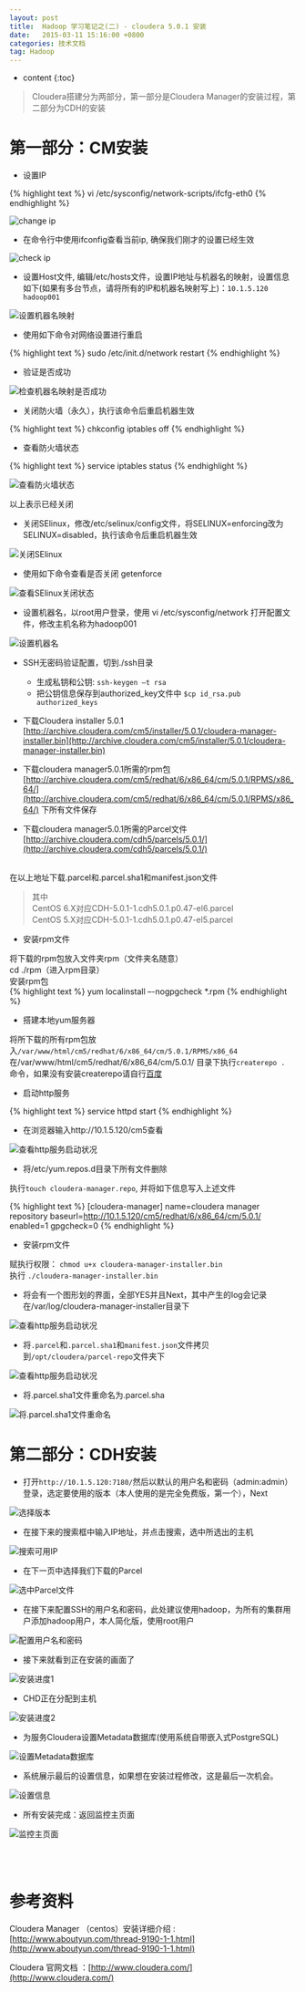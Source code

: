 ```yaml
---
layout: post
title:  Hadoop 学习笔记之(二) - cloudera 5.0.1 安装
date:   2015-03-11 15:16:00 +0800
categories: 技术文档
tag: Hadoop
---
```


* content
{:toc}


> Cloudera搭建分为两部分，第一部分是Cloudera Manager的安装过程，第二部分为CDH的安装

第一部分：CM安装
=================================

+ 设置IP 

{% highlight text %}
vi /etc/sysconfig/network-scripts/ifcfg-eth0
{% endhighlight %}

![change ip](/images/blog/hadoop/02-cloudera-setup/01-change-ip.png)

+ 在命令行中使用ifconfig查看当前ip, 确保我们刚才的设置已经生效

![check ip](/images/blog/hadoop/02-cloudera-setup/02-check-ip.png)

+ 设置Host文件, 编辑/etc/hosts文件，设置IP地址与机器名的映射，设置信息如下(如果有多台节点，请将所有的IP和机器名映射写上)：`10.1.5.120 hadoop001`

![设置机器名映射](/images/blog/hadoop/02-cloudera-setup/03-set-host-mapping.png)

+ 使用如下命令对网络设置进行重启

{% highlight text %}
sudo /etc/init.d/network restart
{% endhighlight %}

+ 验证是否成功

![检查机器名映射是否成功](/images/blog/hadoop/02-cloudera-setup/04-check-host-mapping.png)

+ 关闭防火墙（永久），执行该命令后重启机器生效

{% highlight text %}
chkconfig iptables off
{% endhighlight %}

+ 查看防火墙状态

{% highlight text %}
service iptables status 
{% endhighlight %}

![查看防火墙状态](/images/blog/hadoop/02-cloudera-setup/05-check-iptables-status.png)

以上表示已经关闭

+ 关闭SElinux，修改/etc/selinux/config文件，将SELINUX=enforcing改为SELINUX=disabled，执行该命令后重启机器生效

![关闭SElinux](/images/blog/hadoop/02-cloudera-setup/06-close-selinux.png)

+ 使用如下命令查看是否关闭 getenforce

![查看SElinux关闭状态](/images/blog/hadoop/02-cloudera-setup/07-check-selinux-status.png)

+ 设置机器名，以root用户登录，使用 vi /etc/sysconfig/network 打开配置文件，修改主机名称为hadoop001

![设置机器名](/images/blog/hadoop/02-cloudera-setup/08-setup-hostname.png)

+ SSH无密码验证配置，切到./ssh目录
	* 生成私钥和公钥: `ssh-keygen –t rsa`
	* 把公钥信息保存到authorized_key文件中 `$cp id_rsa.pub authorized_keys `

+ 下载Cloudera installer 5.0.1
[http://archive.cloudera.com/cm5/installer/5.0.1/cloudera-manager-installer.bin](http://archive.cloudera.com/cm5/installer/5.0.1/cloudera-manager-installer.bin)

+ 下载cloudera manager5.0.1所需的rpm包
[http://archive.cloudera.com/cm5/redhat/6/x86_64/cm/5.0.1/RPMS/x86_64/](http://archive.cloudera.com/cm5/redhat/6/x86_64/cm/5.0.1/RPMS/x86_64/) 下所有文件保存

+ 下载cloudera manager5.0.1所需的Parcel文件
[http://archive.cloudera.com/cdh5/parcels/5.0.1/](http://archive.cloudera.com/cdh5/parcels/5.0.1/)

<br />在以上地址下载.parcel和.parcel.sha1和manifest.json文件

> 其中 <br />
> CentOS 6.X对应CDH-5.0.1-1.cdh5.0.1.p0.47-el6.parcel <br />
> CentOS 5.X对应CDH-5.0.1-1.cdh5.0.1.p0.47-el5.parcel <br />

+ 安装rpm文件

将下载的rpm包放入文件夹rpm（文件夹名随意）<br />
cd  ./rpm（进入rpm目录）<br />
安装rpm包<br />
{% highlight text %}
yum localinstall –-nogpgcheck  *.rpm
{% endhighlight %}

+ 搭建本地yum服务器

将所下载的所有rpm包放入`/var/www/html/cm5/redhat/6/x86_64/cm/5.0.1/RPMS/x86_64` <br />
在/var/www/html/cm5/redhat/6/x86_64/cm/5.0.1/ 目录下执行`createrepo . `命令，如果没有安装createrepo请自行[百度](http://www.baidu.com/)

+ 启动http服务

{% highlight text %}
service httpd start
{% endhighlight %}

+ 在浏览器输入http://10.1.5.120/cm5查看

![查看http服务启动状况](/images/blog/hadoop/02-cloudera-setup/09-check-apache-httpd-service.png)

+ 将/etc/yum.repos.d目录下所有文件删除

执行`touch cloudera-manager.repo`, 并将如下信息写入上述文件

{% highlight text %}
[cloudera-manager]
name=cloudera manager repository
baseurl=http://10.1.5.120/cm5/redhat/6/x86_64/cm/5.0.1/
enabled=1
gpgcheck=0
{% endhighlight %}

+ 安装rpm文件

赋执行权限： `chmod u+x cloudera-manager-installer.bin` <br />
执行 `./cloudera-manager-installer.bin`

+ 将会有一个图形划的界面，全部YES并且Next，其中产生的log会记录在/var/log/cloudera-manager-installer目录下

![查看http服务启动状况](/images/blog/hadoop/02-cloudera-setup/10-check-cloudera-manager-installer-log.png)

+ 将`.parcel`和`.parcel.sha1`和`manifest.json`文件拷贝到`/opt/cloudera/parcel-repo`文件夹下

![查看http服务启动状况](/images/blog/hadoop/02-cloudera-setup/11-copy-all-parcel-files.png)

+ 将.parcel.sha1文件重命名为.parcel.sha

![将.parcel.sha1文件重命名](/images/blog/hadoop/02-cloudera-setup/12-rename-parcel.sha-file.png)

第二部分：CDH安装
=================================

+ 打开`http://10.1.5.120:7180/`然后以默认的用户名和密码（admin:admin）登录，选定要使用的版本（本人使用的是完全免费版，第一个），Next

![选择版本](/images/blog/hadoop/02-cloudera-setup/13-choose-cdh-version.png)

+ 在接下来的搜索框中输入IP地址，并点击搜索，选中所选出的主机

![搜索可用IP](/images/blog/hadoop/02-cloudera-setup/14-search-machine-host.png)

+ 在下一页中选择我们下载的Parcel

![选中Parcel文件](/images/blog/hadoop/02-cloudera-setup/15-choose-parcels.png)

+ 在接下来配置SSH的用户名和密码，此处建议使用hadoop，为所有的集群用户添加hadoop用户，本人简化版，使用root用户

![配置用户名和密码](/images/blog/hadoop/02-cloudera-setup/16-config-username-password.png)

+ 接下来就看到正在安装的画面了

![安装进度1](/images/blog/hadoop/02-cloudera-setup/17-CDH-installing.png)

+ CHD正在分配到主机

![安装进度2](/images/blog/hadoop/02-cloudera-setup/18-CDH-installing.png)

+ 为服务Cloudera设置Metadata数据库(使用系统自带嵌入式PostgreSQL)

![设置Metadata数据库](/images/blog/hadoop/02-cloudera-setup/19-database-setup.png)

+ 系统展示最后的设置信息，如果想在安装过程修改，这是最后一次机会。

![设置信息](/images/blog/hadoop/02-cloudera-setup/20-review-all-configurations.png)

+ 所有安装完成：返回监控主页面

![监控主页面](/images/blog/hadoop/02-cloudera-setup/21-main-control-page.png)

<br />
<br />

参考资料
=======================

Cloudera Manager （centos）安装详细介绍 : [http://www.aboutyun.com/thread-9190-1-1.html](http://www.aboutyun.com/thread-9190-1-1.html)


Cloudera 官网文档 ：[http://www.cloudera.com/](http://www.cloudera.com/)
<br />
<br />